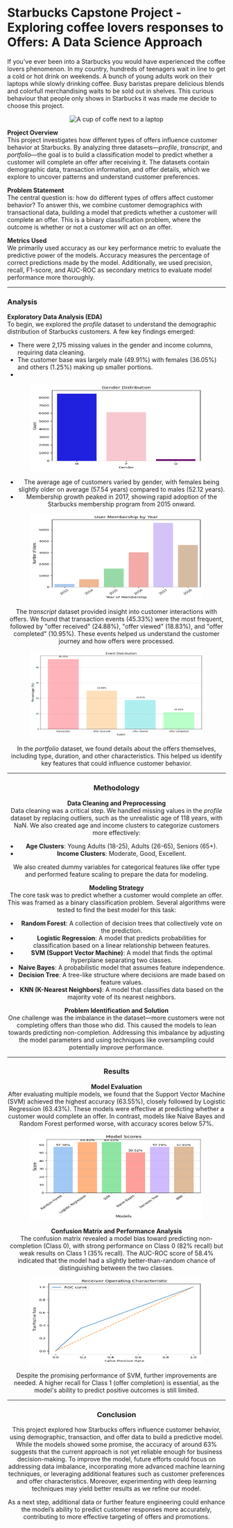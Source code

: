 <h1>Starbucks Capstone Project - Exploring coffee lovers responses to Offers: A Data Science Approach</h1>

If you've ever been into a Starbucks you would have experienced the coffee lovers phenomenon. In my country, hundreds of teenagers wait in line to get a cold or hot drink on weekends. A bunch of young adults work on their laptops while slowly drinking coffee. Busy baristas prepare delicious blends and colorfull merchandising waits to be sold out in shelves.
This curious behaviour that people only shows in Starbucks it was made me decide to choose this project.

<div style="text-align:center;">
 <img src="coffee_laptop.png" 
      alt="A cup of coffe next to a laptop" 
      caption = "picture from freepik images">
</div>

**Project Overview**  
This project investigates how different types of offers influence customer behavior at Starbucks. By analyzing three datasets—*profile*, *transcript*, and *portfolio*—the goal is to build a classification model to predict whether a customer will complete an offer after receiving it. The datasets contain demographic data, transaction information, and offer details, which we explore to uncover patterns and understand customer preferences.

**Problem Statement**  
The central question is: how do different types of offers affect customer behavior? To answer this, we combine customer demographics with transactional data, building a model that predicts whether a customer will complete an offer. This is a binary classification problem, where the outcome is whether or not a customer will act on an offer.

**Metrics Used**  
We primarily used accuracy as our key performance metric to evaluate the predictive power of the models. Accuracy measures the percentage of correct predictions made by the model. Additionally, we used precision, recall, F1-score, and AUC-ROC as secondary metrics to evaluate model performance more thoroughly.

---

### **Analysis**

**Exploratory Data Analysis (EDA)**  
To begin, we explored the *profile* dataset to understand the demographic distribution of Starbucks customers. A few key findings emerged:  
- There were 2,175 missing values in the gender and income columns, requiring data cleaning.  
- The customer base was largely male (49.91%) with females (36.05%) and others (1.25%) making up smaller portions.
- 
<div style="text-align:center;">
 <img src="gender_distribution.png" 
      alt="Gender distribution" 
       width="400" height="200"
</div>

- The average age of customers varied by gender, with females being slightly older on average (57.54 years) compared to males (52.12 years).  
- Membership growth peaked in 2017, showing rapid adoption of the Starbucks membership program from 2015 onward.

<div style="text-align:center;">
 <img src="membership_grow.png" 
      alt="Members per year" 
       width="400" height="200"
</div>
  
The *transcript* dataset provided insight into customer interactions with offers. We found that transaction events (45.33%) were the most frequent, followed by "offer received" (24.88%), "offer viewed" (18.83%), and "offer completed" (10.95%). These events helped us understand the customer journey and how offers were processed.  

<div style="text-align:center;">
 <img src="event_distr.png" 
      alt="Event distribution" 
       width="400" height="200"
</div>
  
In the *portfolio* dataset, we found details about the offers themselves, including type, duration, and other characteristics. This helped us identify key features that could influence customer behavior.

---

### **Methodology**

**Data Cleaning and Preprocessing**  
Data cleaning was a critical step. We handled missing values in the *profile* dataset by replacing outliers, such as the unrealistic age of 118 years, with NaN. We also created age and income clusters to categorize customers more effectively:
- **Age Clusters**: Young Adults (18-25), Adults (26-65), Seniors (65+).
- **Income Clusters**: Moderate, Good, Excellent.

We also created dummy variables for categorical features like offer type and performed feature scaling to prepare the data for modeling.

**Modeling Strategy**  
The core task was to predict whether a customer would complete an offer. This was framed as a binary classification problem. Several algorithms were tested to find the best model for this task:
- **Random Forest**: A collection of decision trees that collectively vote on the prediction.
- **Logistic Regression**: A model that predicts probabilities for classification based on a linear relationship between features.
- **SVM (Support Vector Machine)**: A model that finds the optimal hyperplane separating two classes.
- **Naive Bayes**: A probabilistic model that assumes feature independence.
- **Decision Tree**: A tree-like structure where decisions are made based on feature values.
- **KNN (K-Nearest Neighbors)**: A model that classifies data based on the majority vote of its nearest neighbors.

**Problem Identification and Solution**  
One challenge was the imbalance in the dataset—more customers were not completing offers than those who did. This caused the models to lean towards predicting non-completion. Addressing this imbalance by adjusting the model parameters and using techniques like oversampling could potentially improve performance.

---

### **Results**

**Model Evaluation**  
After evaluating multiple models, we found that the Support Vector Machine (SVM) achieved the highest accuracy (63.55%), closely followed by Logistic Regression (63.43%). These models were effective at predicting whether a customer would complete an offer. In contrast, models like Naive Bayes and Random Forest performed worse, with accuracy scores below 57%.

<div style="text-align:center;">
 <img src="model_scores.png" 
      alt="Model Scores" 
       width="400" height="200"
</div>

**Confusion Matrix and Performance Analysis**  
The confusion matrix revealed a model bias toward predicting non-completion (Class 0), with strong performance on Class 0 (82% recall) but weak results on Class 1 (35% recall). The AUC-ROC score of 58.4% indicated that the model had a slightly better-than-random chance of distinguishing between the two classes.

<div style="text-align:center;">
 <img src="roc.png" 
      alt="ROC Curve" 
       width="400" height="200"
</div>

Despite the promising performance of SVM, further improvements are needed. A higher recall for Class 1 (offer completion) is essential, as the model's ability to predict positive outcomes is still limited.

---

### **Conclusion**

This project explored how Starbucks offers influence customer behavior, using demographic, transaction, and offer data to build a predictive model. While the models showed some promise, the accuracy of around 63% suggests that the current approach is not yet reliable enough for business decision-making. To improve the model, future efforts could focus on addressing data imbalance, incorporating more advanced machine learning techniques, or leveraging additional features such as customer preferences and offer characteristics. Moreover, experimenting with deep learning techniques may yield better results as we refine our model. 

As a next step, additional data or further feature engineering could enhance the model’s ability to predict customer responses more accurately, contributing to more effective targeting of offers and promotions.
